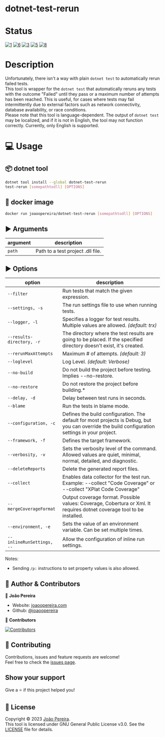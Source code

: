 # dotnet-test-rerun

# Status
[![1]][2] [![6]][7] [![3]][4] [![5]][4] [![8]][9]

# Description
Unfortunately, there isn't a way with plain `dotnet test` to automatically rerun failed tests.\
This tool is wrapper for the `dotnet test` that automatically reruns any tests with the outcome "Failed" until they pass or a maximum number of attempts has been reached. This is useful, for cases where tests may fail intermittently due to external factors such as network connectivity, database availability, or race conditions.\
Please note that this tool is language-dependent. The output of `dotnet test` may be localized, and if it is not in English, the tool may not function correctly. Currently, only English is supported.


# :computer: Usage
## :package: dotnet tool
```sh
dotnet tool install --global dotnet-test-rerun
test-rerun [somepathtodll] [OPTIONS]
```
## :whale: docker image
```sh
docker run joaoopereira/dotnet-test-rerun [somepathtodll] [OPTIONS]
```


## :arrow_forward: Arguments
| argument | description                       |
| -------- | --------------------------------- |
| `path`   | Path to a test project .dll file. |

## :arrow_forward: Options
| option                    | description                                                                                                                                     |
|---------------------------|-------------------------------------------------------------------------------------------------------------------------------------------------|
| `--filter`                | Run tests that match the given expression.                                                                                                      |
| `--settings, -s`          | The run settings file to use when running tests.                                                                                                |
| `--logger, -l`            | Specifies a logger for test results. Multiple values are allowed. *(default: trx)*                                                              |
| `--results-directory, -r` | The directory where the test results are going to be placed. If the specified directory doesn't exist, it's created.                            |
| `--rerunMaxAttempts`      | Maximum # of attempts. *(default: 3)*                                                                                                           |
| `--loglevel`              | Log Level. *(default: Verbose)*                                                                                                                 |
| `--no-build`              | Do not build the project before testing. Implies --no-restore.                                                                                  |
| `--no-restore`            | Do not restore the project before building.*                                                                                                    |
| `--delay, -d`             | Delay between test runs in seconds.                                                                                                             |
| `--blame`                 | Run the tests in blame mode.                                                                                                                    |
| `--configuration, -c`     | Defines the build configuration. The default for most projects is Debug, but you can override the build configuration settings in your project. |
| `--framework, -f`         | Defines the target framework.                                                                                                                   |
| `--verbosity, -v`         | Sets the verbosity level of the command. Allowed values are quiet, minimal, normal, detailed, and diagnostic.                                   |
| `--deleteReports`         | Delete the generated report files.                                                                                                              |
| `--collect`               | Enables data collector for the test run. Example: --collect "Code Coverage" or --collect "XPlat Code Coverage"                                  |
| `--mergeCoverageFormat`   | Output coverage format. Possible values: Coverage, Cobertura or Xml. It requires dotnet coverage tool to be installed.                          |
| `--environment, -e`       | Sets the value of an environment variable. Can be set multiple times.                                                                           |
| `--inlineRunSettings, --` | Allow the configuration of inline run settings.                                                                                                 |


Notes: 
- Sending `/p:` instructions to set property values is also allowed.

## 👤 Author & Contributors

👤 **João Pereira**

- Website: [joaoopereira.com](https://joaoopereiraa.com)
- Github: [@joaoopereira](https://github.com/joaoopereira)

👥 **Contributors**

[![Contributors](https://contrib.rocks/image?repo=joaoopereira/dotnet-test-rerun)](https://github.com/joaoopereira/dotnet-test-rerun/graphs/contributors)

## :handshake: Contributing

Contributions, issues and feature requests are welcome!\
Feel free to check the [issues page](https://github.com/joaoopereira/dotnet-test-rerun/issues).

## Show your support

Give a :star: if this project helped you!

## :memo: License

Copyright © 2023 [João Pereira](https://github.com/joaoopereira).\
This tool is licensed under GNU General Public License v3.0. See the [LICENSE](/LICENSE) file for details.

[1]: https://github.com/joaoopereira/dotnet-test-rerun/actions/workflows/cd.yml/badge.svg
[2]: https://github.com/joaoopereira/dotnet-test-rerun/actions/workflows/cd.yml
[3]: https://img.shields.io/nuget/v/dotnet-test-rerun.svg?label=dotnet-test-rerun
[4]: https://www.nuget.org/packages/dotnet-test-rerun
[5]: https://img.shields.io/nuget/dt/dotnet-test-rerun.svg?label=nuget-downloads
[6]: https://coveralls.io/repos/github/joaoopereira/dotnet-test-rerun/badge.svg?branch=main
[7]: https://coveralls.io/github/joaoopereira/dotnet-test-rerun?branch=main
[8]: https://img.shields.io/docker/pulls/joaoopereira/dotnet-test-rerun?label=docker-pulls
[9]: https://hub.docker.com/r/joaoopereira/dotnet-test-rerun
